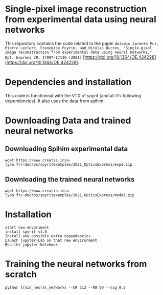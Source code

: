 # Single-pixel image reconstruction from experimental data using neural networks 

This repository contains the code related to the paper `Antonio Lorente Mur, Pierre Leclerc, Françoise Peyrin, and Nicolas Ducros, "Single-pixel image reconstruction from experimental data using neural networks," Opt. Express 29, 17097-17110 (2021)` [https://doi.org/10.1364/OE.424228](https://doi.org/10.1364/OE.424228).

# Dependencies and installation

This code is functionnal with the V1.0 of spyrit (and all it's following dependencies). It also uses the data from spihim.

# Downloading Data and trained neural networks

## Downloading Spihim experimental data
```
wget https://www.creatis.insa-lyon.fr/~ducros/spyritexamples/2021_OpticsExpress/expe.zip
```

## Downloading the trained neural networks
```
wget https://www.creatis.insa-lyon.fr/~ducros/spyritexamples/2021_OpticsExpress/model.zip
```

# Installation 
```
start new envoriment
install spyrit v1.0
Install any possible extra dependencies
Launch jupyter-Lab on that new environment
Run the jupyter-Notebook
```

# Training the neural networks from scratch
```
python train_neural_networks --CR 512 --N0 50 --sig 0.5
```

